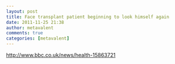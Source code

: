 ```yaml
---
layout: post
title: Face transplant patient beginning to look himself again
date: 2011-11-25 21:38
author: metavalent
comments: true
categories: [metavalent]
---
```

http://www.bbc.co.uk/news/health-15863721
